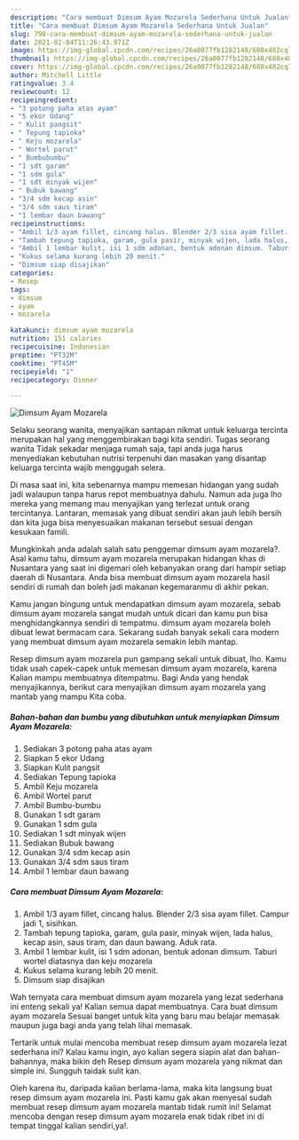 ```yaml
---
description: "Cara membuat Dimsum Ayam Mozarela Sederhana Untuk Jualan"
title: "Cara membuat Dimsum Ayam Mozarela Sederhana Untuk Jualan"
slug: 798-cara-membuat-dimsum-ayam-mozarela-sederhana-untuk-jualan
date: 2021-02-04T11:26:43.971Z
image: https://img-global.cpcdn.com/recipes/26a0077fb1282148/680x482cq70/dimsum-ayam-mozarela-foto-resep-utama.jpg
thumbnail: https://img-global.cpcdn.com/recipes/26a0077fb1282148/680x482cq70/dimsum-ayam-mozarela-foto-resep-utama.jpg
cover: https://img-global.cpcdn.com/recipes/26a0077fb1282148/680x482cq70/dimsum-ayam-mozarela-foto-resep-utama.jpg
author: Mitchell Little
ratingvalue: 3.4
reviewcount: 12
recipeingredient:
- "3 potong paha atas ayam"
- "5 ekor Udang"
- " Kulit pangsit"
- " Tepung tapioka"
- " Keju mozarela"
- " Wortel parut"
- " Bumbubumbu"
- "1 sdt garam"
- "1 sdm gula"
- "1 sdt minyak wijen"
- " Bubuk bawang"
- "3/4 sdm kecap asin"
- "3/4 sdm saus tiram"
- "1 lembar daun bawang"
recipeinstructions:
- "Ambil 1/3 ayam fillet, cincang halus. Blender 2/3 sisa ayam fillet. Campur jadi 1, sisihkan."
- "Tambah tepung tapioka, garam, gula pasir, minyak wijen, lada halus, kecap asin, saus tiram, dan daun bawang. Aduk rata."
- "Ambil 1 lembar kulit, isi 1 sdm adonan, bentuk adonan dimsum. Taburi wortel diatasnya dan keju mozarela"
- "Kukus selama kurang lebih 20 menit."
- "Dimsum siap disajikan"
categories:
- Resep
tags:
- dimsum
- ayam
- mozarela

katakunci: dimsum ayam mozarela 
nutrition: 151 calories
recipecuisine: Indonesian
preptime: "PT32M"
cooktime: "PT45M"
recipeyield: "1"
recipecategory: Dinner

---
```



![Dimsum Ayam Mozarela](https://img-global.cpcdn.com/recipes/26a0077fb1282148/680x482cq70/dimsum-ayam-mozarela-foto-resep-utama.jpg)

Selaku seorang wanita, menyajikan santapan nikmat untuk keluarga tercinta merupakan hal yang menggembirakan bagi kita sendiri. Tugas seorang  wanita Tidak sekadar menjaga rumah saja, tapi anda juga harus menyediakan kebutuhan nutrisi terpenuhi dan masakan yang disantap keluarga tercinta wajib menggugah selera.

Di masa  saat ini, kita sebenarnya mampu memesan hidangan yang sudah jadi walaupun tanpa harus repot membuatnya dahulu. Namun ada juga lho mereka yang memang mau menyajikan yang terlezat untuk orang tercintanya. Lantaran, memasak yang dibuat sendiri akan jauh lebih bersih dan kita juga bisa menyesuaikan makanan tersebut sesuai dengan kesukaan famili. 



Mungkinkah anda adalah salah satu penggemar dimsum ayam mozarela?. Asal kamu tahu, dimsum ayam mozarela merupakan hidangan khas di Nusantara yang saat ini digemari oleh kebanyakan orang dari hampir setiap daerah di Nusantara. Anda bisa membuat dimsum ayam mozarela hasil sendiri di rumah dan boleh jadi makanan kegemaranmu di akhir pekan.

Kamu jangan bingung untuk mendapatkan dimsum ayam mozarela, sebab dimsum ayam mozarela sangat mudah untuk dicari dan kamu pun bisa menghidangkannya sendiri di tempatmu. dimsum ayam mozarela boleh dibuat lewat bermacam cara. Sekarang sudah banyak sekali cara modern yang membuat dimsum ayam mozarela semakin lebih mantap.

Resep dimsum ayam mozarela pun gampang sekali untuk dibuat, lho. Kamu tidak usah capek-capek untuk memesan dimsum ayam mozarela, karena Kalian mampu membuatnya ditempatmu. Bagi Anda yang hendak menyajikannya, berikut cara menyajikan dimsum ayam mozarela yang mantab yang mampu Kita coba.

<!--inarticleads1-->

##### Bahan-bahan dan bumbu yang dibutuhkan untuk menyiapkan Dimsum Ayam Mozarela:

1. Sediakan 3 potong paha atas ayam
1. Siapkan 5 ekor Udang
1. Siapkan  Kulit pangsit
1. Sediakan  Tepung tapioka
1. Ambil  Keju mozarela
1. Ambil  Wortel parut
1. Ambil  Bumbu-bumbu
1. Gunakan 1 sdt garam
1. Gunakan 1 sdm gula
1. Sediakan 1 sdt minyak wijen
1. Sediakan  Bubuk bawang
1. Gunakan 3/4 sdm kecap asin
1. Gunakan 3/4 sdm saus tiram
1. Ambil 1 lembar daun bawang




<!--inarticleads2-->

##### Cara membuat Dimsum Ayam Mozarela:

1. Ambil 1/3 ayam fillet, cincang halus. Blender 2/3 sisa ayam fillet. Campur jadi 1, sisihkan.
1. Tambah tepung tapioka, garam, gula pasir, minyak wijen, lada halus, kecap asin, saus tiram, dan daun bawang. Aduk rata.
1. Ambil 1 lembar kulit, isi 1 sdm adonan, bentuk adonan dimsum. Taburi wortel diatasnya dan keju mozarela
1. Kukus selama kurang lebih 20 menit.
1. Dimsum siap disajikan




Wah ternyata cara membuat dimsum ayam mozarela yang lezat sederhana ini enteng sekali ya! Kalian semua dapat membuatnya. Cara buat dimsum ayam mozarela Sesuai banget untuk kita yang baru mau belajar memasak maupun juga bagi anda yang telah lihai memasak.

Tertarik untuk mulai mencoba membuat resep dimsum ayam mozarela lezat sederhana ini? Kalau kamu ingin, ayo kalian segera siapin alat dan bahan-bahannya, maka bikin deh Resep dimsum ayam mozarela yang nikmat dan simple ini. Sungguh taidak sulit kan. 

Oleh karena itu, daripada kalian berlama-lama, maka kita langsung buat resep dimsum ayam mozarela ini. Pasti kamu gak akan menyesal sudah membuat resep dimsum ayam mozarela mantab tidak rumit ini! Selamat mencoba dengan resep dimsum ayam mozarela enak tidak ribet ini di tempat tinggal kalian sendiri,ya!.

